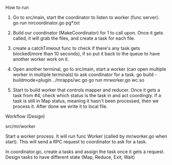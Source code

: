 
How to run

1. Go to src/main, start the coordinator to listen to worker (func server).  
   go run mrcoordinator.go pg*.txt

2. Build our coordinator (MakeCoordinator) for 1 to call upon. Once it gets called, it will grab the files, and create a task for each file.

3. create a catchTimeout func to check if there's any task gets blocked(more than 10 seconds), if so put it back to the queue to have another worker work on it.

4. Open another terminal, go to src/main, start a worker (can open multiple worker in multiple terminals) to ask coordinator for a task. 
   go build -buildmode=plugin ../mrapps/wc.go
   go run mrworker.go wc.so

5. Start to build worker that controls mapper and reducer. Once it gets a task from #4, check which status is the task in and act coordingly.
   If a task is still in Map status, meaning it hasn't been processed, then we process it. After done we write it to local file.

Workflow (Design)

src/mr/worker

Start a worker process. It will run func Worker (called by mr/worker.go when start). This will send a RPC request to coordinator to ask for a task.

In coordinator.go, create a tasks and assign the task once it gets a request. Design tasks to have different state (Map, Reduce, Exit, Wait)